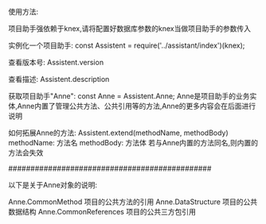 使用方法:

项目助手强依赖于knex,请将配置好数据库参数的knex当做项目助手的参数传入

实例化一个项目助手:
const Assistent = require('../assistant/index')(knex);

查看版本号:
Assistent.version

查看描述:
Assistent.description

获取项目助手"Anne":
const Anne = Assistent.Anne;
Anne是项目助手的业务实体,Anne内置了管理公共方法、公共引用等的方法,Anne的更多内容会在后面进行说明

如何拓展Anne的方法:
Assistent.extend(methodName, methodBody)
methodName: 方法名
methodBody: 方法体
若与Anne内置的方法同名,则内置的方法会失效



##############################################


以下是关于Anne对象的说明:


Anne.CommonMethod   项目的公共方法的引用
Anne.DataStructure    项目的公共数据结构
Anne.CommonReferences     项目的公共三方包引用


